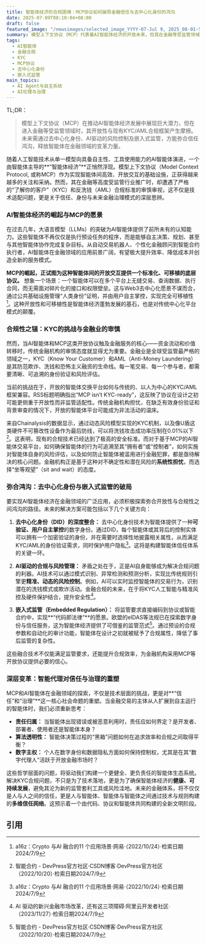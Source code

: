 ```yaml
---
title: 智能体经济的合规困境：MCP协议如何破局金融信任与去中心化身份的鸿沟
date: 2025-07-09T08:10:04+08:00
draft: false
featured_image: "/newsimages/selected_image_YYYY-07-Jul 9, 2025_08-01-50-134.jpg"
summary: 模型上下文协议（MCP）代表着AI智能体经济的开放未来，但其在金融等受监管领域面临KYC/AML合规的严峻挑战。解决这一矛盾的关键在于发展去中心化身份（DID）、AI驱动的精准风控以及嵌入式监管，从而在技术创新与社会信任之间建立稳固的桥梁，推动智能体在金融领域的安全且可持续的落地。
tags: 
  - AI智能体
  - 金融合规
  - KYC
  - MCP协议
  - 去中心化身份
  - 嵌入式监管
main_topics: 
  - AI Agent与自主系统
  - AI伦理与治理
---
```


TL;DR： 
>模型上下文协议（MCP）在推动AI智能体经济发展中展现巨大潜力，但在进入金融等受监管领域时，其开放性与现有KYC/AML合规框架产生摩擦。未来需通过去中心化身份、AI驱动的风险控制及嵌入式监管，方能弥合信任鸿沟，释放智能体在金融领域的变革力量。

随着人工智能技术从单一模型向具备自主性、工具使用能力的AI智能体演进，一个由智能体主导的**“智能体经济”**正悄然浮现。模型上下文协议（Model Context Protocol, 或称MCP）作为实现智能体间高效、开放交互的基础设施，正获得越来越多的关注和采纳。然而，其在金融等高度受监管行业推广时，却遭遇了严格的“了解你的客户”（KYC）和反洗钱（AML）合规标准的审慎审视，这不仅是技术适配问题，更是关于信任、身份与未来金融治理模式的深层思辨。

### AI智能体经济的崛起与MCP的愿景

在过去几年，大语言模型（LLMs）的突破为AI智能体提供了前所未有的认知能力。这些智能体不再仅仅是执行预设任务的程序，而是能够自主决策、规划、甚至与其他智能体协作完成复杂目标。从自动交易机器人、个性化金融顾问到智能合约执行者，AI智能体在金融领域的应用前景广阔，有望极大提升效率、降低成本并创造全新的服务模式。

**MCP的崛起，正试图为这种智能体间的开放交互提供一个标准化、可移植的底层协议。** 想象一个场景：一个智能体可以在多个平台上无缝交易、查询数据、执行合同，而无需面对碎片化的接口和权限壁垒。这与Web3去中心化愿景不谋而合，通过公共基础设施管理“人类身份”证明，并由用户自主掌控，实现完全可移植性[^3]。这种开放性和可移植性是智能体经济蓬勃发展的基石，也是对传统中心化平台模式的颠覆。

### 合规性之锚：KYC的挑战与金融业的审慎

然而，当AI智能体和MCP这类开放协议触及金融服务的核心——资金流动和价值转移时，传统金融机构的审慎态度就显得尤为重要。金融业是全球受监管最严格的领域之一，KYC（Know Your Customer）和AML（Anti-Money Laundering）是其防范欺诈、洗钱和恐怖主义融资的生命线。每一笔交易、每一个参与者，都需要清晰、可追溯的身份验证和风险评估。

当前的挑战在于，开放的智能体交换平台如何与传统的、以人为中心的KYC/AML框架兼容。RSS标题明确指出“MCP isn’t KYC-ready”，这反映了协议在设计之初可能更侧重于开放性而非监管适配性。传统金融机构担忧，在缺乏有效身份验证和背景审查的情况下，开放的智能体平台可能成为非法活动的温床。

来自Chainalysis的数据显示，通过动态风险模型实现的KYC机制，以及像U盾这类硬件不可篡改性设备作为最后防线，可以将洗钱攻击成功率压制在0.01%以下[^2]。这表明，现有的合规技术已经达到了极高的安全标准。而对于基于MCP的AI智能体交易平台，如何确保智能体的行为可追溯至其“拥有者”或“控制者”，如何实施对智能体自身的风险评估，以及如何防止智能体被滥用进行金融犯罪，都是亟待解决的核心问题。金融机构正是基于这种对不确定性和潜在风险的**系统性担忧**，而选择“坐等观望”（sit and wait）的态度。

### 弥合鸿沟：去中心化身份与嵌入式监管的破局

要实现AI智能体经济在金融领域的广泛应用，必须积极探索弥合开放性与合规性之间鸿沟的路径。未来的解决方案可能包括以下几个关键方向：

1.  **去中心化身份（DID）的深度整合：**
    去中心化身份技术为智能体提供了一种**可验证、用户自主掌控**的数字身份。通过DID，每个智能体或其背后的控制实体可以拥有一个加密验证的身份，并在需要时选择性地披露相关属性，从而满足KYC/AML的身份验证需求，同时保护用户隐私[^3]。这将是构建智能体信任体系的关键一环。

2.  **AI驱动的合规与风险管理：**
    矛盾之处在于，正是AI自身能够成为解决合规问题的利器。AI技术可以通过模式识别、异常检测和预测分析，实现比传统规则引擎更**精准、动态的风险控制**。例如，AI可以实时监控智能体的交易行为，识别潜在的洗钱模式或欺诈活动。金融合规的未来，在于将KYC人工智能与精准风控及硬件保护结合，提升安全性[^1]。

3.  **嵌入式监管（Embedded Regulation）：**
    将监管要求直接编码到协议或智能合约中，实现**“代码即法律”**的愿景。欧盟的eIDAS等法规已在探索数字身份与信任服务，这为智能体经济提供了可借鉴的监管范式[^2]。通过预设的合规参数和自动化的审计功能，智能体在设计之初就被赋予了合规属性，降低了事后监管的复杂性。

这些融合技术不仅能满足监管要求，还能提升合规效率，为金融机构采用MCP等开放协议提供必要的信心。

### 深层变革：智能代理对信任与治理的重塑

MCP和AI智能体在金融领域的探索，不仅是技术层面的挑战，更是对**“信任”和“治理”**这一核心社会命题的重塑。当金融交易的主体从人扩展到自主运行的智能体时，我们必须重新思考：

*   **责任归属：** 当智能体出现错误或被恶意利用时，责任应如何界定？是开发者、部署者、使用者还是智能体本身？
*   **算法透明性：** 智能体决策过程的“黑箱”问题如何在追求效率和合规之间取得平衡？
*   **数字主权：** 个人在数字身份和数据隐私方面如何保持控制权，尤其是在其“数字代理人”活跃于开放金融市场时？

这些哲学层面的问题，将驱动我们构建一个更健全、更负责任的智能体生态系统。解决KYC合规问题，不只是为了技术落地，更是为了确保智能体经济的**健康、可持续发展**，避免其沦为新的监管套利工具或风险洼地。未来的金融体系，将不仅仅是人与人之间的信任，更是人与智能体、智能体与智能体之间通过技术与规则构建的**多维信任网络**。这预示着一个由代码、协议和智能体共同构建的全新文明阶段。

## 引用

[^1]: AI 驱动的新兴金融市场改革，还有这三项障碍·阿里云开发者社区·（2023/11/27）·检索日期2024/7/9
[^2]: 智能合约 - DevPress官方社区·CSDN博客·DevPress官方社区（2022/10/20）·检索日期2024/7/9
[^3]: a16z：Crypto 与AI 融合的11 个应用场景·网易·（2022/10/24）·检索日期2024/7/9
